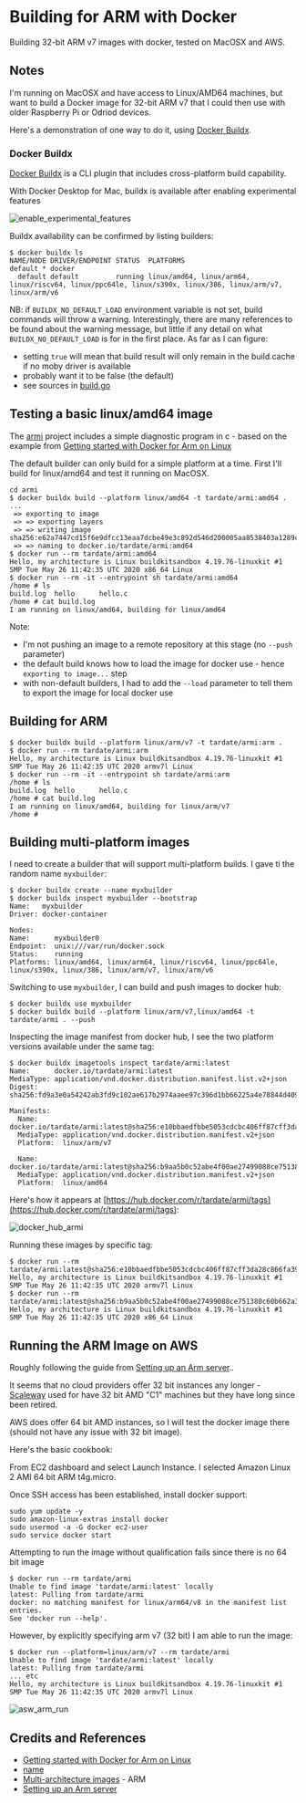 # Building for ARM with Docker

Building 32-bit ARM v7 images with docker, tested on MacOSX and AWS.

## Notes

I'm running on MacOSX and have access to Linux/AMD64 machines,
but want to build a Docker image for 32-bit ARM v7 that I could then use with older Raspberry Pi or Odriod devices.

Here's a demonstration of one way to do it, using [Docker Buildx](https://docs.docker.com/buildx/working-with-buildx/).

### Docker Buildx

[Docker Buildx](https://docs.docker.com/buildx/working-with-buildx/) is a CLI plugin that includes cross-platform build capability.

With Docker Desktop for Mac, buildx is available after enabling experimental features

![enable_experimental_features](./assets/enable_experimental_features.png?raw=true)

Buildx availability can be confirmed by listing builders:

```
$ docker buildx ls
NAME/NODE DRIVER/ENDPOINT STATUS  PLATFORMS
default * docker
  default default         running linux/amd64, linux/arm64, linux/riscv64, linux/ppc64le, linux/s390x, linux/386, linux/arm/v7, linux/arm/v6
```

NB: if `BUILDX_NO_DEFAULT_LOAD` environment variable is not set, build commands will throw a warning.
Interestingly, there are many references to be found about the warning message, but little if any detail
on what `BUILDX_NO_DEFAULT_LOAD` is for in the first place. As far as I can figure:

* setting `true` will mean that build result will only remain in the build cache if no moby driver is available
* probably want it to be false (the default)
* see sources in [build.go](https://github.com/docker/buildx/blob/master/build/build.go#L1058)

## Testing a basic linux/amd64 image

The [armi](./armi) project includes a simple diagnostic program in c - based on the example from
[Getting started with Docker for Arm on Linux](https://www.docker.com/blog/getting-started-with-docker-for-arm-on-linux/)

The default builder can only build for a simple platform at a time.
First I'll build for linux/amd64 and test it running on MacOSX.

```
cd armi
$ docker buildx build --platform linux/amd64 -t tardate/armi:amd64 .
...
 => exporting to image
 => => exporting layers
 => => writing image sha256:e62a7447cd15f6e9dfcc13eaa7dcbe49e3c892d546d200005aa8538403a1289c
 => => naming to docker.io/tardate/armi:amd64
$ docker run --rm tardate/armi:amd64
Hello, my architecture is Linux buildkitsandbox 4.19.76-linuxkit #1 SMP Tue May 26 11:42:35 UTC 2020 x86_64 Linux
$ docker run --rm -it --entrypoint sh tardate/armi:amd64
/home # ls
build.log  hello      hello.c
/home # cat build.log
I am running on linux/amd64, building for linux/amd64
```

Note:
* I'm not pushing an image to a remote repository at this stage (no `--push` parameter)
* the default build knows how to load the image for docker use - hence `exporting to image...` step
* with non-default builders, I had to add the `--load` parameter to tell them to export the image for local docker use

## Building for ARM

```
$ docker buildx build --platform linux/arm/v7 -t tardate/armi:arm .
$ docker run --rm tardate/armi:arm
Hello, my architecture is Linux buildkitsandbox 4.19.76-linuxkit #1 SMP Tue May 26 11:42:35 UTC 2020 armv7l Linux
$ docker run --rm -it --entrypoint sh tardate/armi:arm
/home # ls
build.log  hello      hello.c
/home # cat build.log
I am running on linux/amd64, building for linux/arm/v7
/home #
```


## Building multi-platform images

I need to create a builder that will support multi-platform builds. I gave ti the random name `myxbuilder`:

```
$ docker buildx create --name myxbuilder
$ docker buildx inspect myxbuilder --bootstrap
Name:   myxbuilder
Driver: docker-container

Nodes:
Name:      myxbuilder0
Endpoint:  unix:///var/run/docker.sock
Status:    running
Platforms: linux/amd64, linux/arm64, linux/riscv64, linux/ppc64le, linux/s390x, linux/386, linux/arm/v7, linux/arm/v6
```

Switching to use `myxbuilder`, I can build and push images to docker hub:

```
$ docker buildx use myxbuilder
$ docker buildx build --platform linux/arm/v7,linux/amd64 -t tardate/armi . --push
```

Inspecting the image manifest from docker hub, I see the two platform versions available under the same tag:

```
$ docker buildx imagetools inspect tardate/armi:latest
Name:      docker.io/tardate/armi:latest
MediaType: application/vnd.docker.distribution.manifest.list.v2+json
Digest:    sha256:fd9a3e0a54242ab3fd9c102ae617b2974aaee97c396d1bb66225a4e78844d409

Manifests:
  Name:      docker.io/tardate/armi:latest@sha256:e10bbaedfbbe5053cdcbc406ff87cff3da28c866fa3901a67b67f261d05baede
  MediaType: application/vnd.docker.distribution.manifest.v2+json
  Platform:  linux/arm/v7

  Name:      docker.io/tardate/armi:latest@sha256:b9aa5b0c52abe4f00ae27499088ce751380c60b662a3a25fdc8e6e6757d1ff0e
  MediaType: application/vnd.docker.distribution.manifest.v2+json
  Platform:  linux/amd64
```

Here's how it appears at [https://hub.docker.com/r/tardate/armi/tags](https://hub.docker.com/r/tardate/armi/tags):

![docker_hub_armi](./assets/docker_hub_armi.png?raw=true)


Running these images by specific tag:

```
$ docker run --rm tardate/armi:latest@sha256:e10bbaedfbbe5053cdcbc406ff87cff3da28c866fa3901a67b67f261d05baede
Hello, my architecture is Linux buildkitsandbox 4.19.76-linuxkit #1 SMP Tue May 26 11:42:35 UTC 2020 armv7l Linux
$ docker run --rm tardate/armi:latest@sha256:b9aa5b0c52abe4f00ae27499088ce751380c60b662a3a25fdc8e6e6757d1ff0e
Hello, my architecture is Linux buildkitsandbox 4.19.76-linuxkit #1 SMP Tue May 26 11:42:35 UTC 2020 x86_64 Linux
```

## Running the ARM Image on AWS

Roughly following the guide from [Setting up an Arm server](https://developer.arm.com/documentation/102475/0100/Setting-up-an-Arm-server)..

It seems that no cloud providers offer 32 bit instances any longer - [Scaleway](https://www.scaleway.com) used for have 32 bit AMD "C1" machines but they have long since been retired.

AWS does offer 64 bit AMD instances, so I will test the docker image there (should not have any issue with 32 bit image).

Here's the basic cookbook:

From EC2 dashboard and select Launch Instance. I selected Amazon Linux 2 AMI 64 bit ARM t4g.micro.

Once SSH access has been established, install docker support:

```
sudo yum update -y
sudo amazon-linux-extras install docker
sudo usermod -a -G docker ec2-user
sudo service docker start
```

Attempting to run the image without qualification fails since there is no 64 bit image
```
$ docker run --rm tardate/armi
Unable to find image 'tardate/armi:latest' locally
latest: Pulling from tardate/armi
docker: no matching manifest for linux/arm64/v8 in the manifest list entries.
See 'docker run --help'.
```

However, by explicitly specifying arm v7 (32 bit) I am able to run the image:

```
$ docker run --platform=linux/arm/v7 --rm tardate/armi
Unable to find image 'tardate/armi:latest' locally
latest: Pulling from tardate/armi
... etc
Hello, my architecture is Linux buildkitsandbox 4.19.76-linuxkit #1 SMP Tue May 26 11:42:35 UTC 2020 armv7l Linux
```

![asw_arm_run](./assets/asw_arm_run.png?raw=true)

## Credits and References

* [Getting started with Docker for Arm on Linux](https://www.docker.com/blog/getting-started-with-docker-for-arm-on-linux/)
* [name](https://www.docker.com/blog/multi-arch-build-and-images-the-simple-way/)
* [Multi-architecture images](https://developer.arm.com/documentation/102475/0100/Multi-architecture-images) - ARM
* [Setting up an Arm server](https://developer.arm.com/documentation/102475/0100/Setting-up-an-Arm-server)
